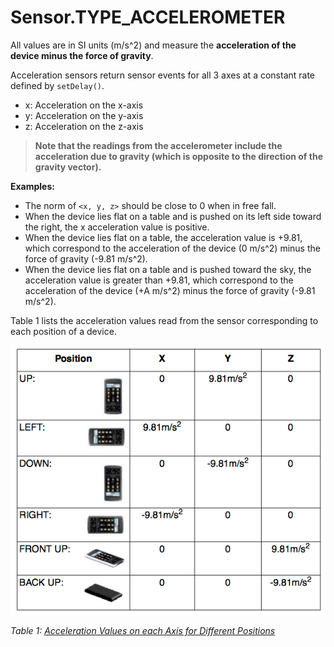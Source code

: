 # Sensor.TYPE_ACCELEROMETER

All values are in SI units (m/s^2) and measure the **acceleration of the device minus the force of gravity**.

Acceleration sensors return sensor events for all 3 axes at a constant rate defined by `setDelay()`.

* x: Acceleration on the x-axis
* y: Acceleration on the y-axis
* z: Acceleration on the z-axis

>**Note that the readings from the accelerometer include the acceleration
due to gravity (which is opposite to the direction of the gravity vector).**

**Examples:**
* The norm of `<x, y, z>`  should be close to 0 when in free fall.
* When the device lies flat on a table and is pushed on its left side
toward the right, the x acceleration value is positive.
* When the device lies flat on a table, the acceleration value is +9.81,
which correspond to the acceleration of the device (0 m/s^2) minus the
force of gravity (-9.81 m/s^2).
* When the device lies flat on a table and is pushed toward the sky, the
acceleration value is greater than +9.81, which correspond to the
acceleration of the device (+A m/s^2) minus the force of
gravity (-9.81 m/s^2).

Table 1 lists the acceleration values read from the sensor corresponding to each position of a device.

[![Acceleration Values on each Axis for Different Positions](../assets/table1.png)](../assets/table1.png)

*Table 1: [Acceleration Values on each Axis for Different Positions](http://cache.freescale.com/files/sensors/doc/app_note/AN4317.pdf)*